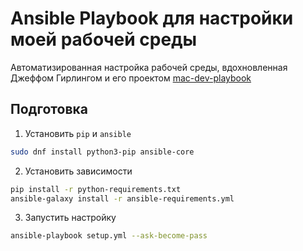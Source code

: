 # Ansible Playbook для настройки моей рабочей среды

Автоматизированная настройка рабочей среды, вдохновленная Джеффом Гирлингом и его проектом [mac-dev-playbook](https://github.com/geerlingguy/mac-dev-playbook)

## Подготовка

1. Установить `pip` и `ansible`
```sh
sudo dnf install python3-pip ansible-core
```
2. Установить зависимости
```sh
pip install -r python-requirements.txt
ansible-galaxy install -r ansible-requirements.yml
``` 
3. Запустить настройку
```sh
ansible-playbook setup.yml --ask-become-pass
```